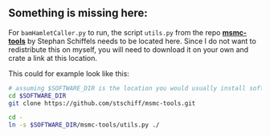 ## Something is missing here:

For `bamHamletCaller.py` to run, the script `utils.py` from the repo [**msmc-tools**](https://github.com/stschiff/msmc-tools) by Stephan Schiffels needs to be located here.
Since I do not want to redistribute this on myself, you will need to download it on your own and crate a link at this location.

This could for example look like this:

```sh
# assuming $SOFTWARE_DIR is the location you would usually install software:
cd $SOFTWARE_DIR
git clone https://github.com/stschiff/msmc-tools.git

cd -
ln -s $SOFTWARE_DIR/msmc-tools/utils.py ./
```